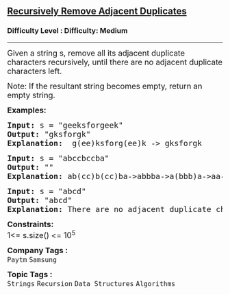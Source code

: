 <h2><a href="https://www.geeksforgeeks.org/problems/recursively-remove-all-adjacent-duplicates0744/1?itm_source=geeksforgeeks&itm_medium=article&itm_campaign=practice_card">Recursively Remove Adjacent Duplicates</a></h2><h3>Difficulty Level : Difficulty: Medium</h3><hr><div class="problems_problem_content__Xm_eO"><p><span style="font-size: 18px;">Given a string s, remove all its adjacent duplicate characters recursively, until there are no adjacent duplicate characters left.</span></p>
<p><span style="font-size: 18px;">Note: If the resultant string becomes empty, return an empty string.</span></p>
<p><strong><span style="font-size: 18px;">Examples:</span></strong></p>
<pre><span style="font-size: 18px;"><strong>Input: </strong>s = "geeksforgeek"
<strong>Output:</strong> "gksforgk"
<strong>Explanation:  </strong>g(ee)ksforg(ee)k -&gt; gksforgk</span></pre>
<pre><span style="font-size: 18px;"><strong>Input: </strong>s = "abccbccba"
<strong>Output:</strong> ""
<strong>Explanation: </strong>ab(cc)b(cc)ba-&gt;abbba-&gt;a(bbb)a-&gt;aa-&gt;(aa)-&gt;""(empty string)<br></span></pre>
<pre><span style="font-size: 18px;"><strong>Input: </strong>s = "abcd"
<strong>Output:</strong> "abcd"
<strong>Explanation: </strong>There are no adjacent duplicate characters</span></pre>
<p><span style="font-size: 18px;"><strong>Constraints:</strong><br>1&lt;= s.size() &lt;= 10<sup>5</sup></span></p></div><p><span style=font-size:18px><strong>Company Tags : </strong><br><code>Paytm</code>&nbsp;<code>Samsung</code>&nbsp;<br><p><span style=font-size:18px><strong>Topic Tags : </strong><br><code>Strings</code>&nbsp;<code>Recursion</code>&nbsp;<code>Data Structures</code>&nbsp;<code>Algorithms</code>&nbsp;